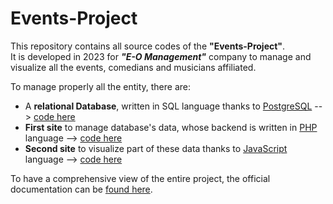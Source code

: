 # Events-Project

This repository contains all source codes of the **"Events-Project"**.  
It is developed in 2023 for _**"E-O Management"**_ company to manage and visualize all the events, comedians and musicians affiliated.

To manage properly all the entity, there are:
- A **relational Database**, written in SQL language thanks to [PostgreSQL](https://www.postgresql.org/) --> [code here](/backend/database/eventi.sql)
- **First site** to manage database's data, whose backend is written in [PHP](https://www.php.net/) language --> [code here](/backend/web%20app/)
- **Second site** to visualize part of these data thanks to [JavaScript](https://developer.mozilla.org/en-US/docs/Web/JavaScript) language --> [code here](/frontend/)

To have a comprehensive view of the entire project, the official documentation can be [found here](/documentation/documentation.md).